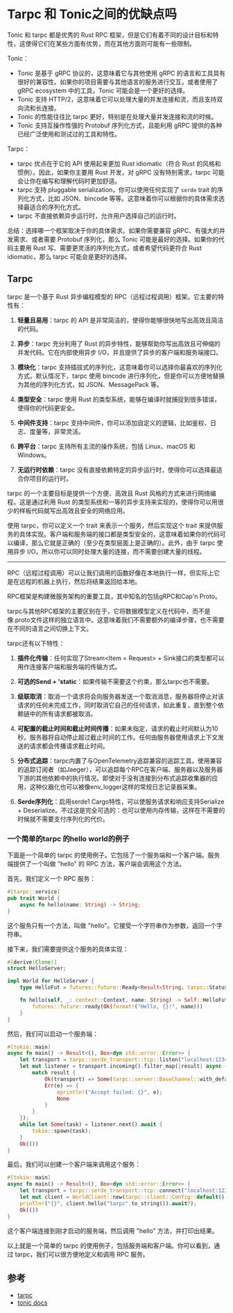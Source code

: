 # Tarpc 和 Tonic之间的优缺点吗


Tonic 和 tarpc 都是优秀的 Rust RPC 框架，但是它们有着不同的设计目标和特性，这使得它们在某些方面有优势，而在其他方面则可能有一些限制。

Tonic：
- Tonic 是基于 gRPC 协议的，这意味着它与其他使用 gRPC 的语言和工具具有很好的兼容性。如果你的项目需要与其他语言的服务进行交互，或者使用了 gRPC ecosystem 中的工具，Tonic 可能会是一个更好的选择。
- Tonic 支持 HTTP/2，这意味着它可以处理大量的并发连接和流，而且支持双向流和长连接。
- Tonic 的性能往往比 tarpc 更好，特别是在处理大量并发连接和流的时候。
- Tonic 支持互操作性强的 Protobuf 序列化方式，且能利用 gRPC 提供的各种已经广泛使用和测试过的工具和特性。

Tarpc：
- tarpc 优点在于它的 API 使用起来更加 Rust idiomatic（符合 Rust 的风格和惯例）。因此，如果你主要用 Rust 开发，对 gRPC 没有特别需求，tarpc 可能会让你在编写和理解代码时更加舒适。
- tarpc 支持 pluggable serialization，你可以使用任何实现了 `serde` trait 的序列化方式，比如 JSON、bincode 等等。这意味着你可以根据你的具体需求选择最适合的序列化方式。
- tarpc 不直接依赖异步运行时，允许用户选择自己的运行时。

总结：选择哪一个框架取决于你的具体需求。如果你需要兼容 gRPC、有强大的并发需求、或者需要 Protobuf 序列化，那么 Tonic 可能是最好的选择。如果你的代码主要用 Rust 写、需要更灵活的序列化方式，或者希望代码更符合 Rust idiomatic，那么 tarpc 可能会是更好的选择。

## Tarpc

tarpc 是一个基于 Rust 异步编程模型的 RPC（远程过程调用）框架。它主要的特性有：

1. **轻量且易用**：tarpc 的 API 是非常简洁的，使得你能够很快地写出高效且简洁的代码。

2. **异步**：tarpc 充分利用了 Rust 的异步特性，能够帮助你写出高效且可伸缩的并发代码。它在内部使用异步 I/O，并且提供了异步的客户端和服务端接口。

3. **模块化**：tarpc 支持插拔式的序列化，这意味着你可以选择你最喜欢的序列化方式。默认情况下，tarpc 使用 bincode 进行序列化，但是你可以方便地替换为其他的序列化方式，如 JSON、MessagePack 等。

4. **类型安全**：tarpc 使用 Rust 的类型系统，能够在编译时就捕捉到很多错误，使得你的代码更安全。

5. **中间件支持**：tarpc 支持中间件，你可以添加自定义的逻辑，比如鉴权、日志、度量等，非常灵活。

6. **跨平台**：tarpc 支持所有主流的操作系统，包括 Linux、macOS 和 Windows。

7. **无运行时依赖**：tarpc 没有直接依赖特定的异步运行时，使得你可以选择最适合你项目的运行时。

tarpc 的一个主要目标是提供一个方便、高效且 Rust 风格的方式来进行网络编程。这是通过利用 Rust 的类型系统和一等的异步支持来实现的，使得你可以用很少的样板代码就写出高效且安全的网络应用。

使用 tarpc，你可以定义一个 trait 来表示一个服务，然后实现这个 trait 来提供服务的具体实现。客户端和服务端的接口都是类型安全的，这意味着如果你的代码可以编译，那么它就是正确的（至少在类型层面上是正确的）。此外，由于 tarpc 使用异步 I/O，所以你可以同时处理大量的连接，而不需要创建大量的线程。

---


RPC（远程过程调用）可以让我们调用的函数好像在本地执行一样，但实际上它是在远程的机器上执行，然后将结果返回给本地。

RPC框架是构建微服务架构的重要工具，其中知名的包括gRPC和Cap'n Proto。

tarpc与其他RPC框架的主要区别在于，它将数据模型定义在代码中，而不是像.proto文件这样的独立语言中。这意味着我们不需要额外的编译步骤，也不需要在不同的语言之间切换上下文。

tarpc还有以下特性：

1. **插件化传输**：任何实现了Stream<Item = Request> + Sink<Response>接口的类型都可以用作连接客户端和服务端的传输方式。

2. **可选的Send + 'static**：如果传输不需要这个约束，那么tarpc也不需要。

3. **级联取消**：取消一个请求将会向服务器发送一个取消消息，服务器将停止对该请求的任何未完成工作，同时取消它自己的任何请求，如此重复，直到整个依赖链中的所有请求都被取消。

4. **可配置的截止时间和截止时间传播**：如果未指定，请求的截止时间默认为10秒。服务器将自动停止超过截止时间的工作。任何由服务器使用请求上下文发送的请求都会传播请求截止时间。

5. **分布式追踪**：tarpc内置了与OpenTelemetry追踪兼容的追踪工具。使用兼容的追踪订阅者（如Jaeger），可以追踪每个RPC在客户端、服务器以及服务器下游的其他依赖中的执行情况。即使对于没有连接到分布式追踪收集器的应用，这种仪器化也可以被像env_logger这样的常规日志记录器采集。

6. **Serde序列化**：启用serde1 Cargo特性，可以使服务请求和响应支持Serialize + Deserialize。不过这是完全可选的：也可以使用内存传输，这样在不需要的时候就不需要支付序列化的代价。


### 一个简单的tarpc 的hello world的例子

下面是一个简单的 tarpc 的使用例子。它包括了一个服务端和一个客户端。服务端提供了一个叫做 "hello" 的 RPC 方法，客户端会调用这个方法。

首先，我们定义一个 RPC 服务：

```rust
#[tarpc::service]
pub trait World {
    async fn hello(name: String) -> String;
}
```

这个服务只有一个方法，叫做 "hello"。它接受一个字符串作为参数，返回一个字符串。

接下来，我们需要提供这个服务的具体实现：

```rust
#[derive(Clone)]
struct HelloServer;

impl World for HelloServer {
    type HelloFut = futures::future::Ready<Result<String, tarpc::Status>>;

    fn hello(self, _: context::Context, name: String) -> Self::HelloFut {
        futures::future::ready(Ok(format!("Hello, {}!", name)))
    }
}
```

然后，我们可以启动一个服务端：

```rust
#[tokio::main]
async fn main() -> Result<(), Box<dyn std::error::Error>> {
    let transport = tarpc::serde_transport::tcp::listen("localhost:12345", Json::default).await?;
    let mut listener = transport.incoming().filter_map(|result| async {
        match result {
            Ok(transport) => Some(tarpc::server::BaseChannel::with_defaults(transport).execute(HelloServer.serve())),
            Err(e) => {
                eprintln!("Accept failed: {}", e);
                None
            }
        }
    });
    while let Some(task) = listener.next().await {
        tokio::spawn(task);
    }
    Ok(())
}
```

最后，我们可以创建一个客户端来调用这个服务：

```rust
#[tokio::main]
async fn main() -> Result<(), Box<dyn std::error::Error>> {
    let transport = tarpc::serde_transport::tcp::connect("localhost:12345", Json::default).await?;
    let mut client = WorldClient::new(tarpc::client::Config::default(), transport).spawn();
    println!("{}", client.hello("tarpc".to_string()).await?);
    Ok(())
}
```

这个客户端连接到刚才启动的服务端，然后调用 "hello" 方法，并打印出结果。

以上就是一个简单的 tarpc 的使用例子，包括服务端和客户端。你可以看到，通过 tarpc，我们可以很方便地定义和调用 RPC 服务。


## 参考

- [tarpc](https://github.com/google/tarpc/tree/master)
- [tonic docs](https://docs.rs/tonic/latest/tonic/index.html)
